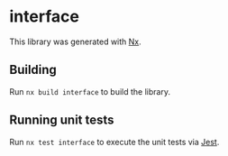 # interface

This library was generated with [Nx](https://nx.dev).

## Building

Run `nx build interface` to build the library.

## Running unit tests

Run `nx test interface` to execute the unit tests via [Jest](https://jestjs.io).
